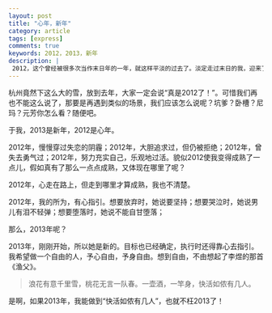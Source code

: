 ```yaml
---
layout: post
title: "心年，新年"
category: article
tags: [express]
comments: true
keywords: 2012，2013，新年
description: |
 2012，这个曾经被很多次当作末日年的一年，就这样平淡的过去了。淡定走过末日的我，迎来了崭新的2013。
---
```


杭州竟然下这么大的雪，放到去年，大家一定会说“真是2012了！”。可惜我们再也不能这么说了，那要是再遇到类似的场景，我们应该怎么说呢？坑爹？卧槽？尼玛？元芳你怎么看？随便吧。

于我，2013是新年，2012是心年。

2012年，慢慢穿过失恋的阴霾；2012年，大胆追求过，但仍被拒绝；2012年，曾失去勇气过；2012年，努力充实自己，乐观地过活。貌似2012使我变得成熟了一点儿，假如真有了那么一点点成熟，又体现在哪里了呢？

2012年，心走在路上，但走到哪里才算成熟，我也不清楚。

2012年，我的所为，有心指引。想要放弃时，她说要坚持；想要哭泣时，她说男儿有泪不轻弹；想要堕落时，她说不能自甘堕落；

那么，2013年呢？

2013年，刚刚开始，所以她是新的。目标也已经确定，执行时还得靠心去指引。我希望做一个自由的人，予心自由，予身自由。想到自由，不由想起了李煜的那首《渔父》。

> 浪花有意千里雪，桃花无言一队春。一壶酒，一竿身，快活如侬有几人。

是啊，如果2013年，我能做到“快活如侬有几人”，也就不枉2013了！